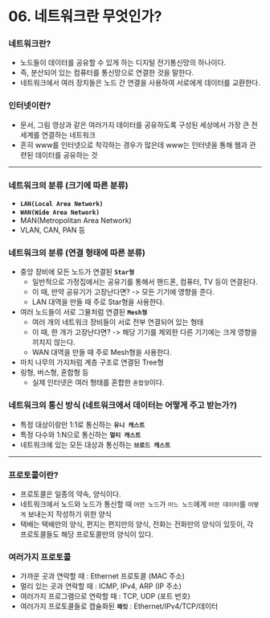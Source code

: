 # 06. 네트워크란 무엇인가?
### 네트워크란?
- 노드들이 데이터를 공유할 수 있게 하는 디지털 전기통신망의 하나이다.
- 즉, 분산되어 있는 컴퓨터를 통신망으로 연결한 것을 말한다.
- 네트워크에서 여러 장치들은 노드 간 연결을 사용하여 서로에게 데이터를 교환한다.

### 인터넷이란?
- 문서, 그림 영상과 같은 여러가지 데이터를 공유하도록 구성된 세상에서 가장 큰 전세계를 연결하는 네트워크
- 흔히 www를 인터넷으로 착각하는 경우가 많은데 www는 인터넷을 통해 웹과 관련된 데이터를 공유하는 것

***
### 네트워크의 분류 (크기에 따른 분류)
- **`LAN(Local Area Network)`**
- **`WAN(Wide Area Network)`**
- MAN(Metropolitan Area Network)
- VLAN, CAN, PAN 등

### 네트워크의 분류 (연결 형태에 따른 분류)
- 중앙 장비에 모든 노드가 연결된 **`Star형`**
  - 일반적으로 가정집에서는 공유기를 통해서 핸드폰, 컴퓨터, TV 등이 연결된다.
  - 이 때, 만약 공유기가 고장난다면? -> 모든 기기에 영향을 준다.
  - LAN 대역을 만들 때 주로 Star형을 사용한다.
- 여러 노드들이 서로 그물처럼 연결된 **`Mesh형`**
  - 여러 개의 네트워크 장비들이 서로 전부 연결되어 있는 형태
  - 이 때, 한 개가 고장난다면? -> 해당 기기를 제외한 다른 기기에는 크게 영향을 끼치지 않는다.
  - WAN 대역을 만들 때 주로 Mesh형을 사용한다.
- 마치 나무의 가지처럼 계층 구조로 연결된 Tree형
- 링형, 버스형, 혼합형 등
  - 실제 인터넷은 여러 형태를 혼합한 `혼합형`이다.
 
### 네트워크의 통신 방식 (네트워크에서 데이터는 어떻게 주고 받는가?)
- 특정 대상이랑만 1:1로 통신하는 **`유니 캐스트`**
- 특정 다수와 1:N으로 통신하는 **`멀티 캐스트`**
- 네트워크에 있는 모든 대상과 통신하는 **`브로드 캐스트`**

***
### 프로토콜이란?
- 프로토콜은 일종의 약속, 양식이다.
- 네트워크에서 노드와 노드가 통신할 때 `어떤 노드`가 `어느 노드`에게 `어떤 데이터`를 `어떻게` 보내는지 작성하기 위한 양식
- 택배는 택배만의 양식, 편지는 편지만의 양식, 전화는 전화만의 양식이 있듯이, 각 프로토콜들도 해당 프로토콜만의 양식이 있다.

### 여러가지 프로토콜
- 가까운 곳과 연락할 때 : Ethernet 프로토콜 (MAC 주소)
- 멀리 있는 곳과 연락할 때 : ICMP, IPv4, ARP (IP 주소)
- 여러가지 프로그램으로 연락할 때 : TCP, UDP (포트 번호)
- 여러가지 프로토콜들로 캡슐화된 **`패킷`** : Ethernet/IPv4/TCP/데이터
